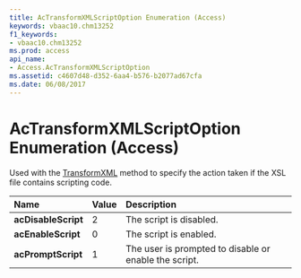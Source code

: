 ```yaml
---
title: AcTransformXMLScriptOption Enumeration (Access)
keywords: vbaac10.chm13252
f1_keywords:
- vbaac10.chm13252
ms.prod: access
api_name:
- Access.AcTransformXMLScriptOption
ms.assetid: c4607d48-d352-6aa4-b576-b2077ad67cfa
ms.date: 06/08/2017
---
```



# AcTransformXMLScriptOption Enumeration (Access)

Used with the [TransformXML](application-transformxml-method-access.md) method to specify the action taken if the XSL file contains scripting code.



|**Name**|**Value**|**Description**|
|:-----|:-----|:-----|
|**acDisableScript**|2|The script is disabled.|
|**acEnableScript**|0|The script is enabled.|
|**acPromptScript**|1|The user is prompted to disable or enable the script.|

